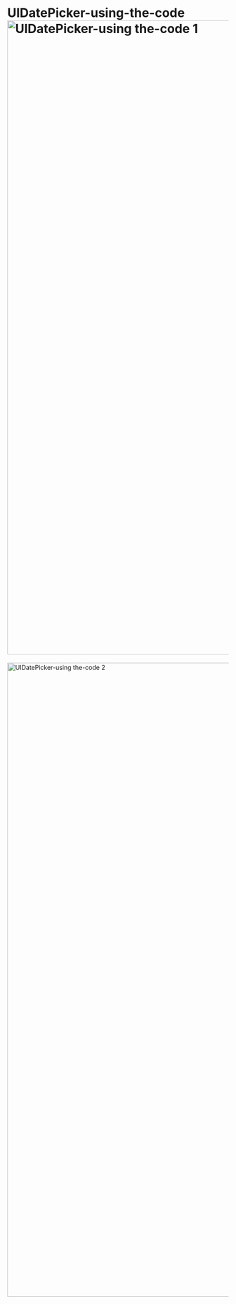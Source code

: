 # UIDatePicker-using-the-code<img width="1440" alt="UIDatePicker-using the-code 1" src="https://user-images.githubusercontent.com/84095451/158065681-6210fdbb-12c0-49db-b92f-414fc5086b25.png">
<img width="1440" alt="UIDatePicker-using the-code 2" src="https://user-images.githubusercontent.com/84095451/158065687-bcc167ea-cdde-4a30-90cb-e0add4a64b15.png">
